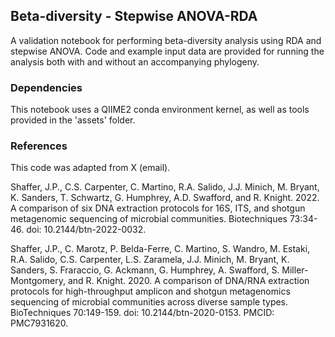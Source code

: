 ## Beta-diversity - Stepwise ANOVA-RDA
A validation notebook for performing beta-diversity analysis using RDA and stepwise ANOVA. Code and example input data are provided for running the analysis both with and without an accompanying phylogeny.

### Dependencies
This notebook uses a QIIME2 conda environment kernel, as well as tools provided in the 'assets' folder.

### References
This code was adapted from X (email).

Shaffer, J.P., C.S. Carpenter, C. Martino, R.A. Salido, J.J. Minich, M. Bryant, K. Sanders,
T. Schwartz, G. Humphrey, A.D. Swafford, and R. Knight. 2022. A comparison of six
DNA extraction protocols for 16S, ITS, and shotgun metagenomic sequencing of
microbial communities. Biotechniques 73:34-46. doi: 10.2144/btn-2022-0032.

Shaffer, J.P., C. Marotz, P. Belda-Ferre, C. Martino, S. Wandro, M. Estaki, R.A. Salido,
C.S. Carpenter, L.S. Zaramela, J.J. Minich, M. Bryant, K. Sanders, S. Fraraccio, G.
Ackmann, G. Humphrey, A. Swafford, S. Miller-Montgomery, and R. Knight. 2020. A
comparison of DNA/RNA extraction protocols for high-throughput amplicon and
shotgun metagenomics sequencing of microbial communities across diverse sample
types. BioTechniques 70:149-159. doi: 10.2144/btn-2020-0153. PMCID: PMC7931620.
